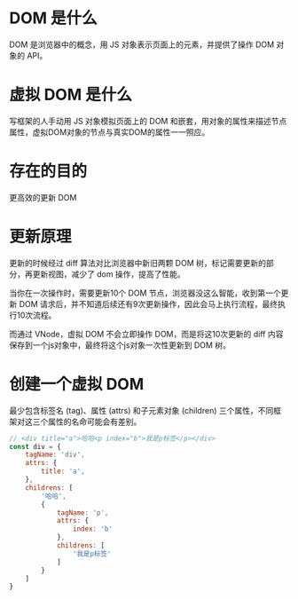 # DOM 是什么

DOM 是浏览器中的概念，用 JS 对象表示页面上的元素，并提供了操作 DOM 对象的 API。

# 虚拟 DOM 是什么

写框架的人手动用 JS 对象模拟页面上的 DOM 和嵌套，用对象的属性来描述节点属性，虚拟DOM对象的节点与真实DOM的属性一一照应。


# 存在的目的

更高效的更新 DOM


# 更新原理

更新的时候经过 diff 算法对比浏览器中新旧两颗 DOM 树，标记需要更新的部分，再更新视图，减少了 dom 操作，提高了性能。

当你在一次操作时，需要更新10个 DOM 节点，浏览器没这么智能，收到第一个更新 DOM 请求后，并不知道后续还有9次更新操作，因此会马上执行流程，最终执行10次流程。

而通过 VNode，虚拟 DOM 不会立即操作 DOM，而是将这10次更新的 diff 内容保存到一个js对象中，最终将这个js对象一次性更新到 DOM 树。




# 创建一个虚拟 DOM

最少包含标签名 (tag)、属性 (attrs) 和子元素对象 (children) 三个属性，不同框架对这三个属性的名命可能会有差别。

```js
// <div title="a">哈哈<p index="b">我是p标签</p></div>
const div = {
    tagName: 'div',
    attrs: {
        title: 'a',
    },
    childrens: [
        '哈哈',
        {
            tagName: 'p',
            attrs: {
                index: 'b'
            },
            childrens: [
                '我是p标签'
            ]
        }
    ]
}
```